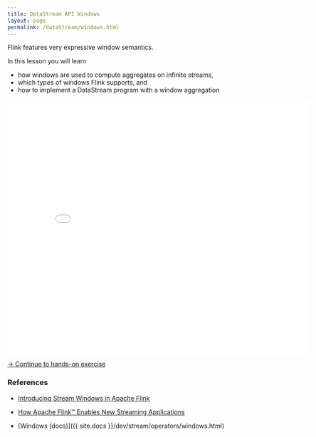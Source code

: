 ```yaml
---
title: DataStream API Windows
layout: page
permalink: /dataStream/windows.html
---
```


Flink features very expressive window semantics.

In this lesson you will learn

* how windows are used to compute aggregates on infinite streams,
* which types of windows Flink supports, and
* how to implement a DataStream program with a window aggregation

<iframe src="//www.slideshare.net/slideshow/embed_code/key/q2jQdI0BWEzklE" width="680" height="571" frameborder="0" marginwidth="0" marginheight="0" scrolling="no"></iframe>

[-> Continue to hands-on exercise]({{site.baseurl}}/exercises/popularPlaces.html)

### References

- [Introducing Stream Windows in Apache Flink](http://flink.apache.org/news/2015/12/04/Introducing-windows.html)
- [How Apache Flink™ Enables New Streaming Applications](https://data-artisans.com/blog/how-apache-flink-enables-new-streaming-applications-part-1)

- [Windows (docs)]({{ site.docs }}/dev/stream/operators/windows.html)
